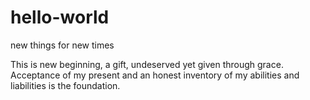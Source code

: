 # hello-world
new things 
for 
new times

This is new beginning, a gift, undeserved yet given through grace.
Acceptance of my present and an honest inventory of my abilities and liabilities is the foundation.

